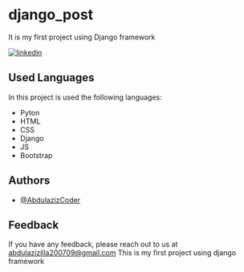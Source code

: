# django_post
It is my first project using Django framework

[![linkedin](https://img.shields.io/badge/linkedin-0A66C2?style=for-the-badge&logo=linkedin&logoColor=white)](https://www.linkedin.com/in/abdulaziz-najmiddinov-257479204/?lipi=urn%3Ali%3Apage%3Ad_flagship3_feed%3BKaYYu5pmRWejm50fZezAVg%3D%3D)

## Used Languages

In this project is used the following languages:

- Pyton
- HTML
- CSS
- Django
- JS
- Bootstrap


## Authors

- [@AbdulazizCoder](https://github.com/Coder200709)


## Feedback

If you have any feedback, please reach out to us at abdulazizilla200709@gmail.com
This is my first project using django framework
